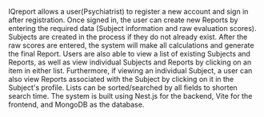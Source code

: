 IQreport allows a user(Psychiatrist) to register a new account and sign in after registration. Once signed in, the user can create new Reports by entering the required data (Subject information and raw evaluation scores). Subjects are created in the process if they do not already exist. After the raw scores are entered, the system will make all calculations and generate the final Report. Users are also able to view a list of existing Subjects and Reports, as well as view individual Subjects and Reports by clicking on an item in either list. Furthermore, if viewing an individual Subject, a user can also view Reports associated with the Subject by clicking on it in the Subject's profile. Lists can be sorted/searched by all fields to shorten search time. The system is built using Nest.js for the backend, Vite for the frontend, and MongoDB as the database.
